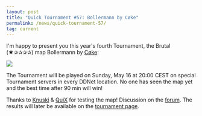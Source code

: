 ```yaml
---
layout: post
title: "Quick Tournament #57: Bollermann by Cøke"
permalink: /news/quick-tournament-57/
tag: current
---
```


I'm happy to present you this year's fourth Tournament, the Brutal (★✰✰✰✰) map Bollermann by [Cøke](/mappers/C-248-ke/):

[<img class="demo" src="/Bollermann.png" />](//forum.ddnet.tw/viewtopic.php?f=33&t=7148)

The Tournament will be played on Sunday, May 16 at 20:00 CEST on special Tournament servers in every DDNet location. No one has seen the map yet and the best time after 90 min will win!

Thanks to [Knuski](/mappers/Knuski/) & [QuiX](/mappers/QuiX/) for testing the map! Discussion on the [forum](//forum.ddnet.tw/viewtopic.php?f=33&t=7148). The results will later be available on the [tournament page](/tournaments/57/).
